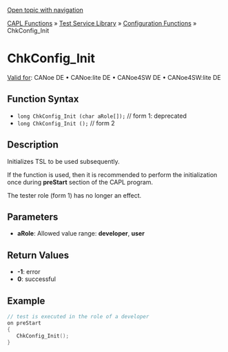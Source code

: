 [Open topic with navigation](../../../../../CANoeDEFamily.htm#Topics/CAPLFunctions/Test/Functions/CAPLfunctionChkConfigInit.md)

[CAPL Functions](../../CAPLfunctions.md) » [Test Service Library](../CAPLfunctionsTSLOverview.md) » [Configuration Functions](../CAPLfunctionsTSLConfigurationFunctions.md) » ChkConfig_Init

# ChkConfig_Init

[Valid for](../../../Shared/FeatureAvailability.md): CANoe DE • CANoe:lite DE • CANoe4SW DE • CANoe4SW:lite DE

## Function Syntax

- `long ChkConfig_Init (char aRole[]);` // form 1: deprecated
- `long ChkConfig_Init ();` // form 2

## Description

Initializes TSL to be used subsequently.

If the function is used, then it is recommended to perform the initialization once during **preStart** section of the CAPL program.

The tester role (form 1) has no longer an effect.

## Parameters

- **aRole**: Allowed value range: **developer**, **user**

## Return Values

- **-1**: error
- **0**: successful

## Example

```c
// test is executed in the role of a developer
on preStart
{
   ChkConfig_Init();
}
```
